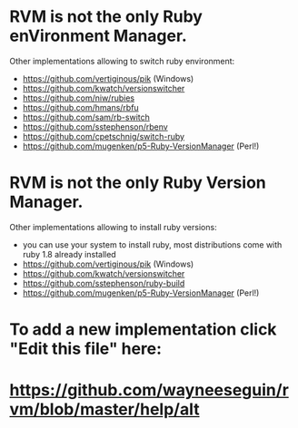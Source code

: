# RVM is not the only Ruby enVironment Manager.

Other implementations allowing to switch ruby environment:

- https://github.com/vertiginous/pik (Windows)
- https://github.com/kwatch/versionswitcher
- https://github.com/niw/rubies
- https://github.com/hmans/rbfu
- https://github.com/sam/rb-switch
- https://github.com/sstephenson/rbenv
- https://github.com/cpetschnig/switch-ruby
- https://github.com/mugenken/p5-Ruby-VersionManager (Perl!)


# RVM is not the only Ruby Version Manager.

Other implementations allowing to install ruby versions:

- you can use your system to install ruby, 
  most distributions come with ruby 1.8 already installed
- https://github.com/vertiginous/pik (Windows)
- https://github.com/kwatch/versionswitcher
- https://github.com/sstephenson/ruby-build
- https://github.com/mugenken/p5-Ruby-VersionManager (Perl!)

# To add a new implementation click "Edit this file" here: 
# https://github.com/wayneeseguin/rvm/blob/master/help/alt
